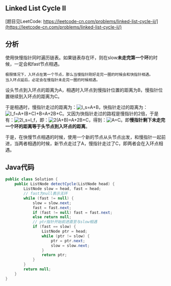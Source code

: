 ## Linked List Cycle II

[题目见LeetCode: https://leetcode-cn.com/problems/linked-list-cycle-ii/](https://leetcode-cn.com/problems/linked-list-cycle-ii/)

## 分析

使用快慢指针同时遍历链表。如果链表存在环，则在slow**未走完第一个环**的时候，一定会和fast节点相遇。

```
极限情况下，入环点在第一个节点，那么当慢指针刚好走完一圈的时候会和快指针相遇。
当入环点延后，必定会在慢指针未走完一圈的时候相遇。
```

设头节点到入环点的距离为A，相遇时入环点到慢指针位置的距离为B，慢指针位置继续到入环点的距离为C。

于是相遇时，慢指针走过的距离为：<img src="https://latex.codecogs.com/svg.image?l_s=A&plus;B" title="l_s=A+B" />，快指针走过的距离为：<img src="https://latex.codecogs.com/svg.image?l_f=A&plus;(B&plus;C)&plus;B=A&plus;2B&plus;C" title="l_f=A+(B+C)+B=A+2B+C" />。又因为快指针走过的路程是慢指针的2倍，于是有：<img src="https://latex.codecogs.com/svg.image?2l_s=l_f" title="2l_s=l_f" />，即：<img src="https://latex.codecogs.com/svg.image?2(A&plus;B)=A&plus;2B&plus;C" title="2(A+B)=A+2B+C" />，得到：<img src="https://latex.codecogs.com/svg.image?A=C" title="A=C" />。即**慢指针剩下未走完一个环的距离等于头节点到入环点的距离**。

于是，在快慢节点相遇的时候，使用一个新的节点从头节点出发，和慢指针一起前进，当两者相遇的时候，新节点走过了A，慢指针走过了C，即两者会在入环点相遇。

## Java代码

```java
public class Solution {
    public ListNode detectCycle(ListNode head) {
        ListNode slow = head, fast = head;
        // fast为null表示无环
        while (fast != null) {
            slow = slow.next;
            fast = fast.next;
            if (fast != null) fast = fast.next;
            else return null;
            // ptr指针开始前进直至与slow相遇
            if (fast == slow) {
                ListNode ptr = head;
                while (ptr != slow) {
                    ptr = ptr.next;
                    slow = slow.next;
                }
                return ptr;
            }
        }
        return null;
    }
}
```

